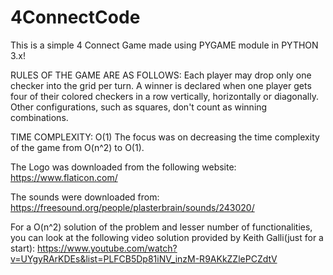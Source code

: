 # 4ConnectCode
This is a simple 4 Connect Game made using PYGAME module in PYTHON 3.x!

RULES OF THE GAME ARE AS FOLLOWS:
Each player may drop only one checker into the grid per turn. A winner is declared when one player gets four of their colored checkers in a row vertically, horizontally or diagonally. Other configurations, such as squares, don't count as winning combinations.

TIME COMPLEXITY: O(1)
The focus was on decreasing the time complexity of the game from O(n^2) to O(1).

The Logo was downloaded from the following website:
https://www.flaticon.com/

The sounds were downloaded from:
https://freesound.org/people/plasterbrain/sounds/243020/

For a O(n^2) solution of the problem and lesser number of functionalities, you can look at the following video solution provided by Keith Galli(just for a start):
https://www.youtube.com/watch?v=UYgyRArKDEs&list=PLFCB5Dp81iNV_inzM-R9AKkZZlePCZdtV
